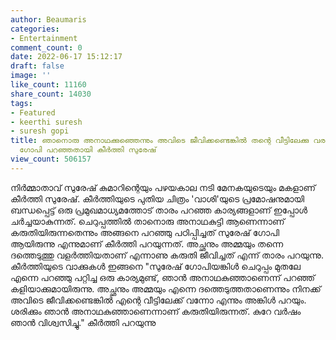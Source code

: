 ```yaml
---
author: Beaumaris
categories:
- Entertainment
comment_count: 0
date: 2022-06-17 15:12:17
draft: false
image: ''
like_count: 11160
share_count: 14030
tags:
- Featured
- keerthi suresh
- suresh gopi
title: ഞാനൊരു അനാഥക്കുഞ്ഞെന്നും അവിടെ ജീവിക്കണ്ടെങ്കിൽ തന്റെ വീട്ടിലേക്കു വരാനും സുരേഷ്
  ഗോപി പറഞ്ഞതായി കീർത്തി സുരേഷ്
view_count: 506157
---
```


നിർമ്മാതാവ് സുരേഷ് കുമാറിന്റെയും പഴയകാല നടി മേനകയുടെയും മകളാണ് കീർത്തി സുരേഷ്. കീർത്തിയുടെ പുതിയ ചിത്രം 'വാശി'യുടെ പ്രമോഷനുമായി ബന്ധപ്പെട്ട് ഒരു പ്രമുഖമാധ്യമത്തോട് താരം പറഞ്ഞ കാര്യങ്ങളാണ് ഇപ്പോൾ ചർച്ചയാകുന്നത്. ചെറുപ്പത്തിൽ താനൊരു അനാഥകുട്ടി ആണെന്നാണ് കരുതിയിരുന്നതെന്നും അങ്ങനെ പറഞ്ഞു പഠിപ്പിച്ചത് സുരേഷ് ഗോപി ആയിരുന്നു എന്നുമാണ് കീർത്തി പറയുന്നത്. അച്ഛനും അമ്മയും തന്നെ ദത്തെടുത്തു വളർത്തിയതാണ് എന്നാണു കരുതി ജീവിച്ചത് എന്ന് താരം പറയുന്നു. കീർത്തിയുടെ വാക്കുകൾ ഇങ്ങനെ "സുരേഷ് ഗോപിയങ്കിൾ ചെറുപ്പം മുതലേ എന്നെ പറഞ്ഞു പറ്റിച്ച ഒരു കാര്യമുണ്ട്, ഞാൻ അനാഥകുഞ്ഞാണെന്ന് പറഞ്ഞ് കളിയാക്കുമായിരുന്നു. അച്ഛനും അമ്മയും എന്നെ ദത്തെടുത്തതാണെന്നും നിനക്ക് അവിടെ ജീവിക്കണ്ടെങ്കിൽ എന്റെ വീട്ടിലേക്ക് വന്നോ എന്നും അങ്കിൾ പറയും. ശരിക്കും ഞാൻ അനാഥകുഞ്ഞാണെന്നാണ് കരുതിയിരുന്നത്. കുറേ വർ‌ഷം ഞാൻ വിശ്വസിച്ചു." കീർത്തി പറയുന്നു